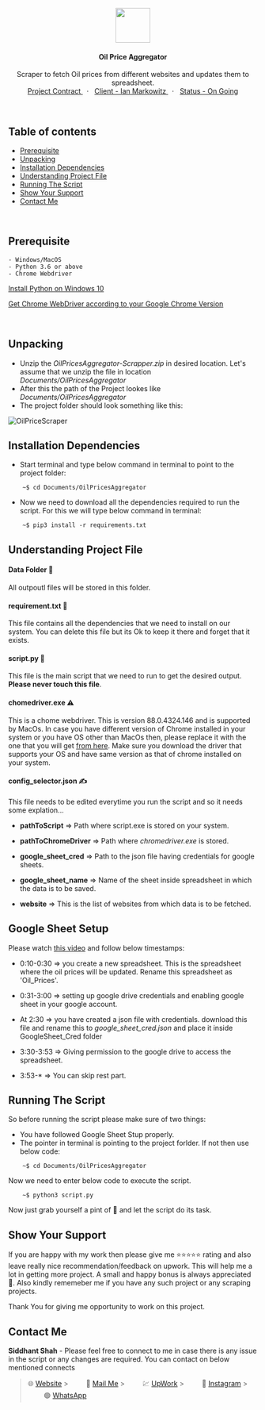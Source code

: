 <p align="center">
    <img src="https://user-images.githubusercontent.com/59141234/93002341-ff261d00-f553-11ea-874d-19ab5cb1068f.png" height="70px" />
</p>
<h4 align="center">
    Oil Price Aggregator
</h4>
<p align="center">
    Scraper to fetch Oil prices from different websites and updates them to spreadsheet.
    <br />
    <a href="https://www.upwork.com/ab/f/contracts/262080201">
        Project Contract
    </a>
    &nbsp;&nbsp;·&nbsp;&nbsp;
    <a href="#">
        Client - Ian Markowitz
    </a>
    &nbsp;&nbsp;·&nbsp;&nbsp;
    <a href="#">
        Status - On Going
    </a>
</p>

<br />

<!-- Details of Content -->

## Table of contents

- [Prerequisite](#Prerequisite)
- [Unpacking](#Unpacking)
- [Installation Dependencies](#Installation-Dependencies)
- [Understanding Project File](#Understanding-Project-File)
- [Running The Script](#Running-The-Script)
- [Show Your Support](#Show-Your-Support)
- [Contact Me](#Contact-Me)

<br />

<!-- Prerequisite -->

## Prerequisite

    - Windows/MacOS
    - Python 3.6 or above
    - Chrome Webdriver

[Install Python on Windows 10](https://phoenixnap.com/kb/how-to-install-python-3-windows)

[Get Chrome WebDriver according to your Google Chrome Version](https://chromedriver.chromium.org/downloads)

<br />

<!-- Unpacking -->

## Unpacking

- Unzip the _OilPricesAggregator-Scrapper.zip_ in desired location. Let's assume that we unzip the file in location _Documents/OilPricesAggregator_
- After this the path of the Project lookes like _Documents/OilPricesAggregator_
- The project folder should look something like this:

![OilPriceScraper](https://user-images.githubusercontent.com/59141234/107860988-d8ed0c00-6e68-11eb-82a9-8b1358ad9b9f.png)

<!-- Instalation -->

## Installation Dependencies

- Start terminal and type below command in terminal to point to the project folder:

```
    ~$ cd Documents/OilPricesAggregator
```

- Now we need to download all the dependencies required to run the script. For this we will type below command in terminal:

```
    ~$ pip3 install -r requirements.txt
```

<!-- Understanding File -->

## Understanding Project File

#### Data Folder 🚫

All outpoutl files will be stored in this folder.

#### requirement.txt 🚫

This file contains all the dependencies that we need to install on our system. You can delete this file but its Ok to keep it there and forget that it exists.

#### script.py 🚫

This file is the main script that we need to run to get the desired output. **Please never touch this file**.

#### chomedriver.exe ⚠️

This is a chome webdriver. This is version 88.0.4324.146 and is supported by MacOs. In case you have different version of Chrome installed in your system or you have OS other than MacOs then, please replace it with the one that you will get [from here](https://chromedriver.chromium.org/downloads). Make sure you download the driver that supports your OS and have same version as that of chrome installed on your system.

#### config_selector.json ✍️

This file needs to be edited everytime you run the script and so it needs some explation...

- **pathToScript** => Path where script.exe is stored on your system.

- **pathToChromeDriver** => Path where _chromedriver.exe_ is stored.

- **google_sheet_cred** => Path to the json file having credentials for google sheets.

- **google_sheet_name** => Name of the sheet inside spreadsheet in which the data is to be saved.

- **website** => This is the list of websites from which data is to be fetched.

<!-- Google Sheet Setup -->

## Google Sheet Setup

Please watch [this video](https://www.youtube.com/watch?v=cnPlKLEGR7E&t=46s) and follow below timestamps:

- 0:10-0:30 => you create a new spreadsheet. This is the spreadsheet where the oil prices will be updated. Rename this spreadsheet as 'Oil_Prices'.

- 0:31-3:00 => setting up google drive credentials and enabling google sheet in your google account.

- At 2:30 => you have created a json file with credentials. download this file and rename this to _google_sheet_cred.json_ and place it inside GoogleSheet_Cred folder

- 3:30-3:53 => Giving permission to the google drive to access the spreadsheet.

- 3:53-\* => You can skip rest part.

<!-- Running the script -->

## Running The Script

So before running the script please make sure of two things:

- You have followed Google Sheet Stup properly.
- The pointer in terminal is pointing to the project forlder. If not then use below code:

```
    ~$ cd Documents/OilPricesAggregator
```

Now we need to enter below code to execute the script.

```
    ~$ python3 script.py
```

Now just grab yourself a pint of 🍺 and let the script do its task.

<!-- Asking for Supports -->

## Show Your Support

If you are happy with my work then please give me :star::star::star::star::star: rating and also leave really nice recommendation/feedback on upwork. This will help me a lot in getting more project. A small and happy bonus is always appreciated 🤩. Also kindly rememeber me if you have any such project or any scraping projects. <p />Thank You for giving me opportunity to work on this project.

<!-- Displaying message about me -->

## Contact Me

**Siddhant Shah** - Please feel free to connect to me in case there is any issue in the script or any changes are required. You can contact on below mentioned connects

> 🌐 [Website](https://gist.github.com/siddhantshah1986 "My Website") > &emsp;&emsp; 📮 [Mail Me](mailto:siddhant.shah.1986@gmail.com "siddhant.shah.1986@gmail.com") > &emsp;&emsp; 💹 [UpWork](https://www.upwork.com/fl/geekysid "Upwork") > &emsp;&emsp; 🌇 [Instagram](https://www.instagram.com/geekysid "Instagram") > &emsp;&emsp; 🟢 [WhatsApp](https://api.whatsapp.com/send?phone=+918584852091 "WhatsApp")
